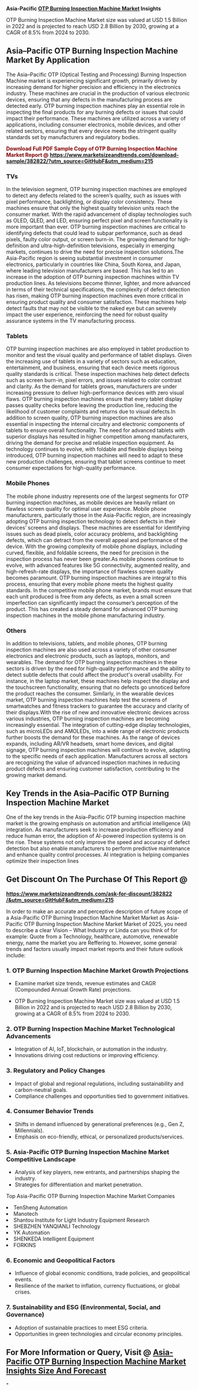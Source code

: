 <p><strong>Asia-Pacific&nbsp;<a href=""https://www.marketsizeandtrends.com/download-sample/382822/&amp;utm_source=GitHubF&amp;utm_medium=215"">OTP Burning Inspection Machine Market</a> Insights</strong></p><p>OTP Burning Inspection Machine Market size was valued at USD 1.5 Billion in 2022 and is projected to reach USD 2.8 Billion by 2030, growing at a CAGR of 8.5% from 2024 to 2030.</p><p><h2>Asia–Pacific OTP Burning Inspection Machine Market By Application</h2><p>The Asia–Pacific OTP (Optical Testing and Processing) Burning Inspection Machine market is experiencing significant growth, primarily driven by increasing demand for higher precision and efficiency in the electronics industry. These machines are crucial in the production of various electronic devices, ensuring that any defects in the manufacturing process are detected early. OTP burning inspection machines play an essential role in inspecting the final products for any burning defects or issues that could impact their performance. These machines are utilized across a variety of applications, including consumer electronics, mobile devices, and other related sectors, ensuring that every device meets the stringent quality standards set by manufacturers and regulatory bodies. <strong><p><strong><span style="color: #800000;">Download Full PDF Sample Copy of OTP Burning Inspection Machine Market Report @</span>&nbsp;</strong><a href="https://www.marketsizeandtrends.com/download-sample/382822/?utm_source=GitHubF&amp;utm_medium=215" target="_blank">https://www.marketsizeandtrends.com/download-sample/382822/?utm_source=GitHubF&amp;utm_medium=215</a></p></strong></p><h3>TVs</h3><p>In the television segment, OTP burning inspection machines are employed to detect any defects related to the screen’s quality, such as issues with pixel performance, backlighting, or display color consistency. These machines ensure that only the highest quality television units reach the consumer market. With the rapid advancement of display technologies such as OLED, QLED, and LED, ensuring perfect pixel and screen functionality is more important than ever. OTP burning inspection machines are critical to identifying defects that could lead to subpar performance, such as dead pixels, faulty color output, or screen burn-in. The growing demand for high-definition and ultra-high-definition televisions, especially in emerging markets, continues to drive the need for precise inspection solutions.The Asia-Pacific region is seeing substantial investment in consumer electronics, particularly in countries like China, South Korea, and Japan, where leading television manufacturers are based. This has led to an increase in the adoption of OTP burning inspection machines within TV production lines. As televisions become thinner, lighter, and more advanced in terms of their technical specifications, the complexity of defect detection has risen, making OTP burning inspection machines even more critical in ensuring product quality and consumer satisfaction. These machines help detect faults that may not be visible to the naked eye but can severely impact the user experience, reinforcing the need for robust quality assurance systems in the TV manufacturing process.<h3>Tablets</h3><p>OTP burning inspection machines are also employed in tablet production to monitor and test the visual quality and performance of tablet displays. Given the increasing use of tablets in a variety of sectors such as education, entertainment, and business, ensuring that each device meets rigorous quality standards is critical. These inspection machines help detect defects such as screen burn-in, pixel errors, and issues related to color contrast and clarity. As the demand for tablets grows, manufacturers are under increasing pressure to deliver high-performance devices with zero visual flaws. OTP burning inspection machines ensure that every tablet display passes quality checks before leaving the production line, reducing the likelihood of customer complaints and returns due to visual defects.In addition to screen quality, OTP burning inspection machines are also essential in inspecting the internal circuitry and electronic components of tablets to ensure overall functionality. The need for advanced tablets with superior displays has resulted in higher competition among manufacturers, driving the demand for precise and reliable inspection equipment. As technology continues to evolve, with foldable and flexible displays being introduced, OTP burning inspection machines will need to adapt to these new production challenges, ensuring that tablet screens continue to meet consumer expectations for high-quality performance.<h3>Mobile Phones</h3><p>The mobile phone industry represents one of the largest segments for OTP burning inspection machines, as mobile devices are heavily reliant on flawless screen quality for optimal user experience. Mobile phone manufacturers, particularly those in the Asia-Pacific region, are increasingly adopting OTP burning inspection technology to detect defects in their devices’ screens and displays. These machines are essential for identifying issues such as dead pixels, color accuracy problems, and backlighting defects, which can detract from the overall appeal and performance of the device. With the growing complexity of mobile phone displays, including curved, flexible, and foldable screens, the need for precision in the inspection process has never been greater.As mobile phones continue to evolve, with advanced features like 5G connectivity, augmented reality, and high-refresh-rate displays, the importance of flawless screen quality becomes paramount. OTP burning inspection machines are integral to this process, ensuring that every mobile phone meets the highest quality standards. In the competitive mobile phone market, brands must ensure that each unit produced is free from any defects, as even a small screen imperfection can significantly impact the consumer’s perception of the product. This has created a steady demand for advanced OTP burning inspection machines in the mobile phone manufacturing industry.<h3>Others</h3><p>In addition to televisions, tablets, and mobile phones, OTP burning inspection machines are also used across a variety of other consumer electronics and electronic products, such as laptops, monitors, and wearables. The demand for OTP burning inspection machines in these sectors is driven by the need for high-quality performance and the ability to detect subtle defects that could affect the product's overall usability. For instance, in the laptop market, these machines help inspect the display and the touchscreen functionality, ensuring that no defects go unnoticed before the product reaches the consumer. Similarly, in the wearable devices market, OTP burning inspection machines help test the screens of smartwatches and fitness trackers to guarantee the accuracy and clarity of their displays.With the rise of new and innovative electronic devices across various industries, OTP burning inspection machines are becoming increasingly essential. The integration of cutting-edge display technologies, such as microLEDs and AMOLEDs, into a wide range of electronic products further boosts the demand for these machines. As the range of devices expands, including AR/VR headsets, smart home devices, and digital signage, OTP burning inspection machines will continue to evolve, adapting to the specific needs of each application. Manufacturers across all sectors are recognizing the value of advanced inspection machines in reducing product defects and ensuring customer satisfaction, contributing to the growing market demand.<h2>Key Trends in the Asia–Pacific OTP Burning Inspection Machine Market</h2><p>One of the key trends in the Asia–Pacific OTP burning inspection machine market is the growing emphasis on automation and artificial intelligence (AI) integration. As manufacturers seek to increase production efficiency and reduce human error, the adoption of AI-powered inspection systems is on the rise. These systems not only improve the speed and accuracy of defect detection but also enable manufacturers to perform predictive maintenance and enhance quality control processes. AI integration is helping companies optimize their inspection lines</p><h2><strong>Get Discount On The Purchase Of This Report @&nbsp;</strong></h2><p><strong><a href=""https://www.marketsizeandtrends.com/ask-for-discount/382822/&amp;utm_source=GitHubF&amp;utm_medium=215"" target=""_blank"">https://www.marketsizeandtrends.com/ask-for-discount/382822<br />/&amp;utm_source=GitHubF&amp;utm_medium=215</a></strong></p><p>In order to make an accurate and perceptive description of future scope of a Asia-Pacific&nbsp;OTP Burning Inspection Machine Market Market as Asia-Pacific&nbsp;OTP Burning Inspection Machine Market Market of 2025, you need to describe a clear Vision &ndash; What Industry or Linda can you think of for example: Quote from a Technology, healthcare, automotive, renewable energy, name the market you are Reffering to. However, some general trends and factors usually impact market reports and their future outlook include:</p><h3>1.&nbsp;<strong>OTP Burning Inspection Machine Market Growth Projections</strong></h3><ul><li>Examine market size trends, revenue estimates and CAGR (Compounded Annual Growth Rate) projections.</li><li><p>OTP Burning Inspection Machine Market size was valued at USD 1.5 Billion in 2022 and is projected to reach USD 2.8 Billion by 2030, growing at a CAGR of 8.5% from 2024 to 2030.</p></li></ul><h3>2.&nbsp;<strong>OTP Burning Inspection Machine Market Technological Advancements</strong></h3><ul><li>Integration of AI, IoT, blockchain, or automation in the industry.</li><li>Innovations driving cost reductions or improving efficiency.</li></ul><h3>3.&nbsp;<strong>Regulatory and Policy Changes</strong></h3><ul><li>Impact of global and regional regulations, including sustainability and carbon-neutral goals.</li><li>Compliance challenges and opportunities tied to government initiatives.</li></ul><h3>4.&nbsp;<strong>Consumer Behavior Trends</strong></h3><ul><li>Shifts in demand influenced by generational preferences (e.g., Gen Z, Millennials).</li><li>Emphasis on eco-friendly, ethical, or personalized products/services.</li></ul><h3>5.&nbsp;<strong>Asia-Pacific OTP Burning Inspection Machine Market Competitive Landscape</strong></h3><ul><li>Analysis of key players, new entrants, and partnerships shaping the industry.</li><li>Strategies for differentiation and market penetration.</li></ul><p data-pm-slice=""1 1 []"">Top Asia-Pacific OTP Burning Inspection Machine Market Companies</p><div data-test-id=""""><p><li>TenSheng Automation</li><li> Manotech</li><li> Shantou Institute for Light Industry Equipment Research</li><li> SHEBZHEN YANQIANLI Technology</li><li> YK Automation</li><li> SHENKEDA Intelligent Equipment</li><li> FORKINS</li></p></div><h3>6.&nbsp;<strong>Economic and Geopolitical Factors</strong></h3><ul><li>Influence of global economic conditions, trade policies, and geopolitical events.</li><li>Resilience of the market to inflation, currency fluctuations, or global crises.</li></ul><h3>7.&nbsp;<strong>Sustainability and ESG (Environmental, Social, and Governance)</strong></h3><ul><li>Adoption of sustainable practices to meet ESG criteria.</li><li>Opportunities in green technologies and circular economy principles.</li></ul><h2><strong>For More Information or Query, Visit @&nbsp;</strong><a href=""https://www.verifiedmarketreports.com/product/otp-burning-inspection-machine-market/"" target=""_blank"">Asia-Pacific OTP Burning Inspection Machine Market Insights Size And Forecast</a></h2>"
